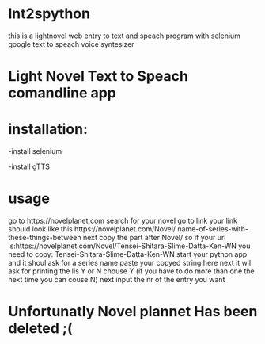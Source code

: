# lnt2spython
 this is a lightnovel web entry to text and speach program with selenium google text to speach voice syntesizer
 <h1>Light Novel Text to Speach comandline app</h1>
 
 
 
 <h1>installation: </h1>
 -install selenium
   
 -install gTTS
   
 <h1>usage</h1>
 go to https://novelplanet.com
 search for your novel 
 go to link your link should look like this
 https://novelplanet.com/Novel/ name-of-series-with-these-things-between
 next copy the part after Novel/ so if your url is:https://novelplanet.com/Novel/Tensei-Shitara-Slime-Datta-Ken-WN
 you need to copy: Tensei-Shitara-Slime-Datta-Ken-WN
 start your python app and it shoul ask for a series name paste your copyed string here 
 next it wil ask for printing the lis Y or N chouse Y (if you have to do more than one the next time you can couse N)
 next input the nr of the entry you want

<h1>Unfortunatly Novel plannet Has been deleted ;(</h1>
